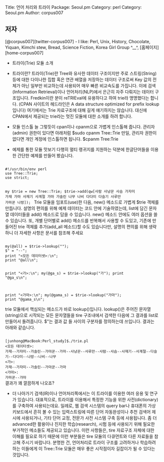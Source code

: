 Title:    언어 처리와 트라이
Package:  Seoul.pm
Category: perl
Category: Seoul.pm
Author:   corpus007

저자
-----

[@corpus007][twitter-corpus007] - I like:
Perl, Unix, History, Chocolate, Yiquan, Kimchi stew, Bread, Science Fiction, Korea Girl Group ^__^,
[홈페이지][home-corpus007]


* 트라이(Trie) 모듈 소개
* 트라이란?
트라이(Trie)란 Tree와 유사한 데이터 구조이지만 주로 스트링(String) 등에 대한 다이나한 집합 혹은 연관 배열을 저장하는 데이터 구조로써
Key 값의 전체가 아닌 일부만 비교하는데 사용되어 매우 빠른 비교속도를 가집니다. 이에 검색(Information Retrieval)이나 언어처리(NLP)에서
은근히 자주 다뤄지는 데이터 구조입니다.
Fredkin이란 분이 reTRIEval에 유용하다고 하여 trie라 명명했다는 합니다.
(CPAN 사이트의 헤드라인은 A data structure optimized for prefix lookup 입니다)
여기에서는 Trie 자료구조에 대해 길게 얘기하지는 않습니다. 대신에 CPAN에서 제공되는 trie라는 멋진 모듈에 대한 소개를 하려 합니다.

* 모듈 인스톨
늘 그렇듯이 cpan이나 cpanm으로 가볍게 인스톨해 줍니다.
관리자(admin) 권한이 있다면 아래처럼
$sudo cpanm Tree::Trie
만일, 관리자 권한이 없다면 개인 계정에 인스톨하면 됩니다.
$cpanm Tree:Trie

* 예제를 통한 모듈 맛보기
다행히 멀티 랭귀지를 지원하는 덕분에 한글단어들을 이용한 간단한 예제를 만들어 봤습니다.
<code>
#!/usr/bin/env perl
use Tree::Trie;
use strict;

my $trie = new Tree::Trie;
$trie->add(qw[사람 사냥꾼 사슴 가자미 가재 가마 사재기 사계절
가마 가솔린 나무 나비 다다미 다슬기 사루만 가마꾼 나방]);
</code>
Trie 모듈을 임포트(use)한 다음,  new() 메소드로 가볍게 $trie 객체를 만듭니다.
설명의 편의를 위해 예제 데이터는 코드 안에 기술하였는데, list에 담긴 문자열 데이터들을 add() 메소드로
담을 수 있습니다.
new() 메소드 안에도 여러 옵션을 쓸 수 있습니다. 
또, 개별 단어별로 add() 메소드를 반복해서 사용할 수 도있고, 기존에 만들어진 trie 객체를 추가(add_all 메소드)할 
수도 있습니다만,  설명의 편의를 위해 생략하니 더 자세한 사항은 문서를 참조해 주세요

<code>
my(@all) = $trie->lookup("");
$" = "--";
print "<모든 데이터셋>:\n";
print "@all\n";

print "<가>:\n";
my(@ga_s) = $trie->lookup("가");
print "@ga_s\n";

print "<가마>:\n";
my(@gama_s) = $trie->lookup("가마");
print "@gama_s\n";
</code>

trie 모듈에서 핵심되는 메소드가 바로 lookup()입니다. lookup()은 주어진 문자열(string)으로 시작되는 모든 문자열들을
tire 구조내에서 검색한 다음에 그 결과를 list로 만들어서 돌려줍니다.
$"는 결과 값 들 사이의 구분자를 정의하는데 쓰입니다.
결과는 아래와 같습니다.

<code>
[junhong@MacBook:Perl_study]$./trie.pl 
<모든 데이터셋>:
가재--가자미--가솔린--가마꾼--가마--사냥꾼--사루만--사람--사슴--사재기--사계절--다슬기--다다미--나방--나비--나무
<가>:
가재--가자미--가솔린--가마꾼--가마
<가마>:
가마꾼--가마
</code>
결과가 꽤 깔끔하게 나오죠?

* 더 나아가기
검색(IR)이나 언어처리쪽에서는 이 트라이를 이용한 여러 응용 및 연구가 있습니다.
대표적으로, 트라이를 이용해서 특정한 기능을 위한 사전(dictionary)를 구축하여 사용되는데요. 
일례로, 웹 검색 시스템의 query bar나 휴대폰의 가상 키보드에서 흔히 볼 수 있는 입력스트링에 따른 단어 자동완성이나
추천 검색어 제시에 사용되거나, 기타 단어 교정, 전문가 사전 시스템 구축 등에 사용됩니다.
좀 더 advanced한 활용이나 진지한 학습(research), 시험 등에 사용되기 위해 필요한 부가적인 메소들도 제공되고 있습니다.
이런 사항들은, tire 자료구조 자체에 대한 이해를 필요로 하기 때문에 이런 부분들은 tire 모듈의 다큐먼트와 다른 자료들을 
참고해 주시기 바랍니다.
분명한 건, 언어처리로 트라이 구조를 고려하거나 학습하려 하는 이들에게 이 Tree::Trie 모듈은 매우 좋은 시작점이자 길잡이가 될 수 있다는 것입니다.
 

